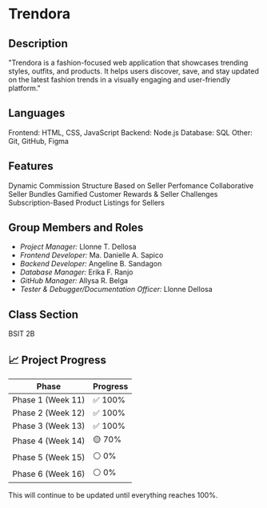 # Trendora

## Description
"Trendora is a fashion-focused web application that showcases trending styles, outfits, and products. It helps users discover, save, and stay updated on the latest fashion trends in a visually engaging and user-friendly platform."

## Languages
Frontend: HTML, CSS, JavaScript
Backend:  Node.js
Database:  SQL
Other: Git, GitHub, Figma

## Features
Dynamic Commission Structure Based on Seller Perfomance
Collaborative Seller Bundles
Gamified Customer Rewards & Seller Challenges
Subscription-Based Product Listings for Sellers

##  Group Members and Roles
- *Project Manager:* Llonne T. Dellosa
- *Frontend Developer:* Ma. Danielle A. Sapico
- *Backend Developer:* Angeline B. Sandagon
- *Database Manager:* Erika F.  Ranjo
- *GitHub Manager:* Allysa R. Belga
- *Tester & Debugger/Documentation Officer:* Llonne Dellosa


##  Class Section
BSIT 2B

## 📈 Project Progress
| Phase       | Progress      |
|-------------|--------------|
| Phase 1 (Week 11) | ✅ 100% |
| Phase 2 (Week 12) | ✅ 100% |
| Phase 3 (Week 13) | ✅ 100% |
| Phase 4 (Week 14) | 🟡 70%  |
| Phase 5 (Week 15) | ⚪ 0%   |
| Phase 6 (Week 16) | ⚪ 0%   |

This will continue to be updated until everything reaches 100%.
